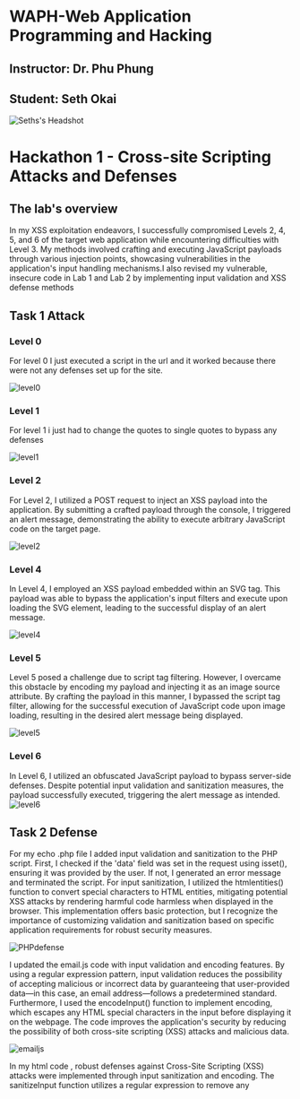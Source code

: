 # WAPH-Web Application Programming and Hacking
## Instructor: Dr. Phu Phung

## Student: Seth Okai

![Seths's Headshot](Images/headshot.jpg)

# Hackathon 1 - Cross-site Scripting Attacks and Defenses

## The lab's overview

In my XSS exploitation endeavors, I successfully compromised Levels 2, 4, 5, and 6 of the target web application while encountering difficulties with Level 3. My methods involved crafting and executing JavaScript payloads through various injection points, showcasing vulnerabilities in the application's input handling mechanisms.I also revised my vulnerable, insecure code in Lab 1 and Lab 2 by implementing input validation and XSS defense methods 

## Task 1 Attack

### Level 0

For level 0 I just executed a script in the url and it worked because there were not any defenses set up for the site.

![level0](Images/level0.jpg)

### Level 1

For level 1 i just had to change the quotes to single quotes to bypass any defenses

![level1](Images/level1.jpg)

### Level 2

For Level 2, I utilized a POST request to inject an XSS payload into the application. By submitting a crafted payload through the console, I triggered an alert message, demonstrating the ability to execute arbitrary JavaScript code on the target page.

![level2](Images/level2.jpg)

### Level 4

In Level 4, I employed an XSS payload embedded within an SVG tag. This payload was able to bypass the application's input filters and execute upon loading the SVG element, leading to the successful display of an alert message.

![level4](Images/level4.jpg)

### Level 5

Level 5 posed a challenge due to script tag filtering. However, I overcame this obstacle by encoding my payload and injecting it as an image source attribute. By crafting the payload in this manner, I bypassed the script tag filter, allowing for the successful execution of JavaScript code upon image loading, resulting in the desired alert message being displayed.

![level5](Images/level5.jpg)


### Level 6

In Level 6, I utilized an obfuscated JavaScript payload to bypass server-side defenses. Despite potential input validation and sanitization measures, the payload successfully executed, triggering the alert message as intended.
![level6](Images/level6.jpg)


## Task 2 Defense

For my echo .php file I added input validation and sanitization to the PHP script. First, I checked if the 'data' field was set in the request using isset(), ensuring it was provided by the user. If not, I generated an error message and terminated the script. For input sanitization, I utilized the htmlentities() function to convert special characters to HTML entities, mitigating potential XSS attacks by rendering harmful code harmless when displayed in the browser. This implementation offers basic protection, but I recognize the importance of customizing validation and sanitization based on specific application requirements for robust security measures.

![PHPdefense](Images/defense1.jpg)





I updated the email.js code with input validation and encoding features. By using a regular expression pattern, input validation reduces the possibility of accepting malicious or incorrect data by guaranteeing that user-provided data—in this case, an email address—follows a predetermined standard. Furthermore, I used the encodeInput() function to implement encoding, which escapes any HTML special characters in the input before displaying it on the webpage. The code improves the application's security by reducing the possibility of both cross-site scripting (XSS) attacks and malicious data.

![emailjs](Images/email.jsdefense.jpg)


In my html code , robust defenses against Cross-Site Scripting (XSS) attacks were implemented through input sanitization and encoding. The sanitizeInput function utilizes a regular expression to remove any <script> tags from user input, ensuring that no malicious scripts can be injected into the application. Additionally, the encodeURIComponent function is used to encode the sanitized input before sending it to the server via XMLHttpRequest or jQuery Ajax requests. This encoding mechanism protects against XSS vulnerabilities by converting special characters into their respective encoded representations, thereby preventing script injection attacks. 

![htmlcode](Images/htmldefense.jpg)
